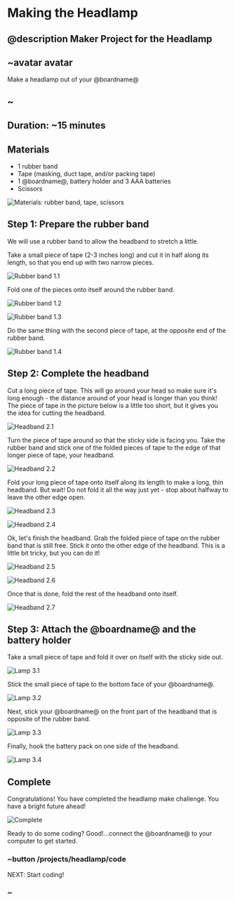 # Making the Headlamp
## @description Maker Project for the Headlamp

## ~avatar avatar

Make a headlamp out of your @boardname@

## ~

## Duration: ~15 minutes

## Materials
  * 1 rubber band
  * Tape (masking, duct tape, and/or packing tape)
  * 1 @boardname@, battery holder and 3 AAA batteries
  * Scissors

![Materials: rubber band, tape, scissors](/static/cp/projects/headlamp/materials.jpg)

## Step 1: Prepare the rubber band

We will use a rubber band to allow the headband to stretch a little.

Take a small piece of tape (2-3 inches long) and cut it in half along its length, so that you end
up with two narrow pieces.

![Rubber band 1.1](/static/cp/projects/headlamp/step1.1.jpg)

Fold one of the pieces onto itself around the rubber band.

![Rubber band 1.2](/static/cp/projects/headlamp/step1.2.jpg)

![Rubber band 1.3](/static/cp/projects/headlamp/step1.3.jpg)

Do the same thing with the second piece of tape, at the opposite end of the rubber band.

![Rubber band 1.4](/static/cp/projects/headlamp/step1.4.jpg)

## Step 2: Complete the headband

Cut a long piece of tape. This will go around your head so make sure it's long enough - 
the distance around of your head is longer than you think!
The piece of tape in the picture below is a little too short, but it gives you the idea for cutting
the headband.

![Headband 2.1](/static/cp/projects/headlamp/step2.1.jpg)

Turn the piece of tape around so that the sticky side is facing you.
Take the rubber band and stick one of the folded pieces of tape to the edge of that
longer piece of tape, your headband.

![Headband 2.2](/static/cp/projects/headlamp/step2.2.jpg)

Fold your long piece of tape onto itself along its length to make a long, thin headband.
But wait! Do not fold it all the way just yet - stop about halfway to leave the other edge open.

![Headband 2.3](/static/cp/projects/headlamp/step2.3.jpg)

![Headband 2.4](/static/cp/projects/headlamp/step2.4.jpg)

Ok, let's finish the headband. Grab the folded piece of tape on the rubber band that is still free.
Stick it onto the other edge of the headband. This is a little bit tricky, but you can do it!

![Headband 2.5](/static/cp/projects/headlamp/step2.5.jpg)

![Headband 2.6](/static/cp/projects/headlamp/step2.6.jpg)

Once that is done, fold the rest of the headband onto itself.

![Headband 2.7](/static/cp/projects/headlamp/step2.7.jpg)

## Step 3: Attach the @boardname@ and the battery holder

Take a small piece of tape and fold it over on itself with the sticky side out.

![Lamp 3.1](/static/cp/projects/headlamp/step3.1.jpg)

Stick the small piece of tape to the bottom face of your @boardname@.

![Lamp 3.2](/static/cp/projects/headlamp/step3.2.jpg)

Next, stick your @boardname@ on the front part of the headband that is opposite of the rubber band.

![Lamp 3.3](/static/cp/projects/headlamp/step3.3.jpg)

Finally, hook the battery pack on one side of the headband.

![Lamp 3.4](/static/cp/projects/headlamp/step3.4.jpg)

## Complete

Congratulations! You have completed the headlamp make challenge. You have a bright future ahead! 

![Complete](/static/cp/projects/headlamp/complete.jpg)

Ready to do some coding? Good!...connect the @boardname@ to your computer to get started.

### ~button /projects/headlamp/code
NEXT: Start coding!
### ~